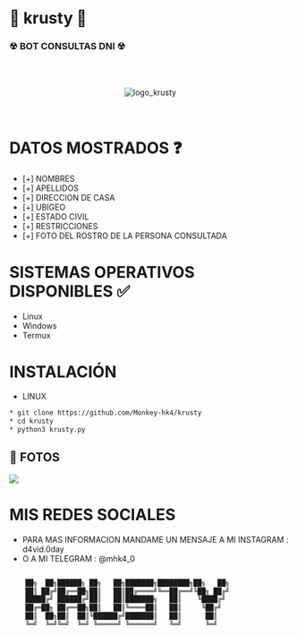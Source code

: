 # 🤡  krusty  🤡 
<h3> ☢ BOT CONSULTAS DNI ☢ </h3>
<br/>
</br>
<p align="center">
<img src="https://github.com/Monkey-hk4/krusty/blob/main/fotos/logo_proyecto.png" title="logo_krusty">
</p>
<br/>

# DATOS MOSTRADOS ❓
* [+] NOMBRES
* [+] APELLIDOS
* [+] DIRECCION DE CASA
* [+] UBIGEO
* [+] ESTADO CIVIL
* [+] RESTRICCIONES
* [+] FOTO DEL ROSTRO DE LA PERSONA CONSULTADA

# SISTEMAS OPERATIVOS DISPONIBLES ✅
* Linux
* Windows
* Termux

# INSTALACIÓN

* LINUX
```bash
* git clone https://github.com/Monkey-hk4/krusty
* cd krusty
* python3 krusty.py
```

## 📸 FOTOS

<img src="https://github.com/Monkey-hk4/krusty/blob/main/fotos/IMG_20211203_095055.png">

# MIS REDES SOCIALES
* PARA MAS INFORMACION MANDAME UN MENSAJE A MI INSTAGRAM : d4vid.0day
* O A MI TELEGRAM : @mhk4_0

```bash

    ██╗  ██╗██████╗ ██╗   ██╗███████╗████████╗██╗   ██╗
    ██║ ██╔╝██╔══██╗██║   ██║██╔════╝╚══██╔══╝╚██╗ ██╔╝
    █████╔╝ ██████╔╝██║   ██║███████╗   ██║    ╚████╔╝ 
    ██╔═██╗ ██╔══██╗██║   ██║╚════██║   ██║     ╚██╔╝  
    ██║  ██╗██║  ██║╚██████╔╝███████║   ██║      ██║   
    ╚═╝  ╚═╝╚═╝  ╚═╝ ╚═════╝ ╚══════╝   ╚═╝      ╚═╝                                                      

```
